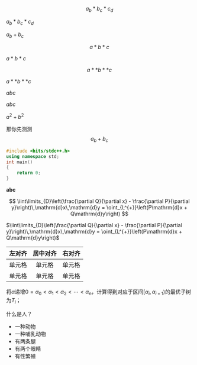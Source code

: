 $$a_b*b_c*c_d$$


$a_b*b_c*c_d$

$a_b+b_c$

$$a*b*c$$

$a*b*c$

$$a**b**c$$

$a**b**c$


_abc_

*abc*

$a^2 + b^2$

那你先测测 $$a_b+b_c$$

```cpp
#include <bits/stdc++.h>
using namespace std;
int main()
{
    return 0;
}
```


**abc**

$$ \iint\limits_{D}\left(\frac{\partial Q}{\partial x} - \frac{\partial P}{\partial y}\right)\,\mathrm{d}x\,\mathrm{d}y = \oint_{L^{+}}\left(P\mathrm{d}x + Q\mathrm{d}y\right) $$

$\iint\limits_{D}\left(\frac{\partial Q}{\partial x} - \frac{\partial P}{\partial y}\right)\,\mathrm{d}x\,\mathrm{d}y = \oint_{L^{+}}\left(P\mathrm{d}x + Q\mathrm{d}y\right)$

| 左对齐 | 居中对齐 | 右对齐 |
| :--------- | :-------: | ----------: |
| 单元格 | 单元格 | 单元格 |
| 单元格 | 单元格 | 单元格 |

将$\alpha$递增$0={\alpha}_0<{\alpha}_1<{\alpha}_2<\cdots<{\alpha}_n$，计算得到对应于区间$[\alpha_{i},{\alpha}_{i+1})$的最优子树为$T_i$；


什么是人？

+ 一种动物
+ 一种哺乳动物
+ 有两条腿
+ 有两个眼睛
+ 有性繁殖